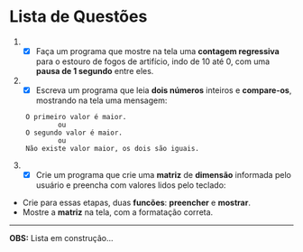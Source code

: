 # Lista de Questões
1. - [x] Faça um programa que mostre na tela uma <strong>contagem regressiva</strong> para o estouro de fogos de artifício, indo de 10 até 0, com uma <strong>pausa de 1 segundo</strong> entre eles.
2. - [x] Escreva um programa que leia <strong>dois números</strong> inteiros e <strong>compare-os</strong>, mostrando na tela uma mensagem:
``` 
    O primeiro valor é maior.
            ou
    O segundo valor é maior.
            ou
    Não existe valor maior, os dois são iguais.
```    

3. - [x] Crie um programa que crie uma <strong>matriz</strong> de <strong>dimensão</strong> informada pelo usuário e preencha com valores lidos pelo teclado:

* Crie para essas etapas, duas <strong>funcões</strong>: <strong>preencher</strong> e <strong>mostrar</strong>.
* Mostre a <strong>matriz</strong> na tela, com a formatação correta.

***
**OBS:** Lista em construção...
